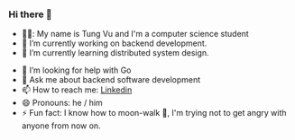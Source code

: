 ### Hi there 👋

- 👨‍🎓: My name is Tung Vu and I'm a computer science student
- 📖 I’m currently working on backend development.
- 🌱 I’m currently learning distributed system design.
<!-- - 👯 I’m looking to collaborate on motion planning and robotics side projects -->
- 🤔 I’m looking for help with Go
- 💬 Ask me about backend software development
- 📫 How to reach me: [Linkedin](https://www.linkedin.com/in/tung-vu-a2064866/)
- 😄 Pronouns: he / him
- ⚡ Fun fact: I know how to moon-walk 🕺, I'm trying not to get angry with anyone from now on.
<!--
**vutung3196/vutung3196** is a ✨ _special_ ✨ repository because its `README.md` (this file) appears on your GitHub profile.

Here are some ideas to get you started:

- 🔭 I’m currently working on ...
- 🌱 I’m currently learning ...
- 👯 I’m looking to collaborate on ...
- 🤔 I’m looking for help with ...
- 💬 Ask me about ...
- 📫 How to reach me: ...
- 😄 Pronouns: ...
- ⚡ Fun fact: ...
-->
